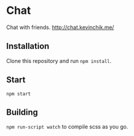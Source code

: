 # Chat
Chat with friends.
http://chat.kevinchik.me/

## Installation
Clone this repository and run `npm install`.

## Start
`npm start`

## Building
`npm run-script watch` to compile scss as you go.
